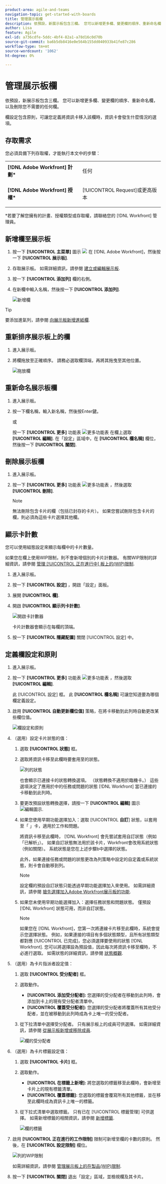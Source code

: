 ```yaml
---
product-area: agile-and-teams
navigation-topic: get-started-with-boards
title: 管理展示板欄
description: 依預設，新展示板包含三欄。 您可以新增更多欄、變更欄的順序、重新命名欄，以及刪除您不需要的任何欄。
author: Lisa
feature: Agile
exl-id: a736cdfe-5ddc-4bf4-82a1-a78d16c0d70b
source-git-commit: ba6b5db8416e0e564b155dd040933b41fe87c286
workflow-type: tm+mt
source-wordcount: '1062'
ht-degree: 0%

---
```


# 管理展示板欄

依預設，新展示板包含三欄。 您可以新增更多欄、變更欄的順序、重新命名欄，以及刪除您不需要的任何欄。

欄設定包含原則，可讓您定義將資訊卡移入該欄時，資訊卡會發生什麼情況的選項。

## 存取需求

您必須具備下列存取權，才能執行本文中的步驟：

<table style="table-layout:auto"> 
 <col> 
 </col> 
 <col> 
 </col> 
 <tbody> 
  <tr> 
   <td role="rowheader"><strong>[!DNL Adobe Workfront] 計劃*</strong></td> 
   <td> <p>任何</p> </td> 
  </tr> 
  <tr> 
   <td role="rowheader"><strong>[!DNL Adobe Workfront] 授權*</strong></td> 
   <td> <p>[!UICONTROL Request]或更高版本</p> </td> 
  </tr> 
 </tbody> 
</table>

&#42;若要了解您擁有的計畫、授權類型或存取權，請聯絡您的 [!DNL Workfront] 管理員。

## 新增欄至展示板

1. 按一下 **[!UICONTROL 主菜單]** 圖示 ![](assets/main-menu-icon.png) 在 [!DNL Adobe Workfront]，然後按一下 **[!UICONTROL 展示板]**.
1. 存取展示板。 如需詳細資訊，請參閱 [建立或編輯展示板](../../agile/get-started-with-boards/create-edit-board.md).
1. 按一下 **[!UICONTROL 添加列]** 欄的右側。
1. 在新欄中輸入名稱，然後按一下 **[!UICONTROL 添加列]**.

   ![新增欄](assets/boards-add-column.png)

>[!TIP]
>
>要添加進氣列，請參閱 [向展示板新增進紙欄](/help/quicksilver/agile/use-boards-agile-planning-tools/add-intake-column-to-board.md).

## 重新排序展示板上的欄

1. 進入展示板。
1. 將欄拖放至正確順序。 請務必選取欄頂端，再將其拖曳至其他位置。

   ![拖放欄](assets/boards-dragdropcolumn.png)

## 重新命名展示板欄

1. 進入展示板。
1. 按一下欄名稱，輸入新名稱，然後按Enter鍵。

   或

   按一下 **[!UICONTROL 更多]** 功能表 ![更多功能表](assets/more-icon-spectrum.png) 在欄上選取 **[!UICONTROL 編輯]**. 在「設定」區域中，在 **[!UICONTROL 欄名稱]** 欄位，然後按一下 **[!UICONTROL 關閉]**.

## 刪除展示板欄

1. 進入展示板。
1. 按一下 **[!UICONTROL 更多]** 功能表 ![更多功能表](assets/more-icon-spectrum.png) ，然後選取 **[!UICONTROL 刪除]**.

   >[!NOTE]
   >
   >無法刪除包含卡片的欄（包括已封存的卡片）。 如果您嘗試刪除包含卡片的欄，則必須為這些卡片選擇其他欄。

## 顯示卡計數

您可以使用組態設定來顯示每欄中的卡片數量。

如果您在欄上使用WIP限制，則不會新增個別的卡片計數器。 有關WIP限制的詳細資訊，請參閱 [管理 [!UICONTROL 正在進行中] 板上的(WIP)限制](/help/quicksilver/agile/use-boards-agile-planning-tools/manage-wip-limit-on-board.md).

1. 進入展示板。
1. 按一下 **[!UICONTROL 設定]** ，開啟「設定」面板。
1. 展開 **[!UICONTROL 欄]**.
1. 開啟 **[!UICONTROL 顯示列卡計數]**.

   ![開啟卡計數器](assets/display-card-count.png)

   卡片計數器會顯示在每欄的頂端。

1. 按一下 **[!UICONTROL 隱藏配置]** 關閉 [!UICONTROL 設定] 中。

## 定義欄設定和原則

1. 進入展示板。
1. 按一下 **[!UICONTROL 更多]** 功能表 ![更多功能表](assets/more-icon-spectrum.png) ，然後選取 **[!UICONTROL 編輯]**.

   此 [!UICONTROL 設定] 框。 此 **[!UICONTROL 欄名稱]** 可讓您知道要為哪個欄定義設定。

1. 啟用 **[!UICONTROL 自動更新欄位值]** 策略，在將卡移動到此列時自動更改某些欄位值。

   ![欄設定和原則](assets/boards-column-policies-enabled.png)

1. （選用）設定卡片狀態的值：

   1. 選取 **[!UICONTROL 狀態]** 框。

   1. 選取將資訊卡移至此欄時要套用至的狀態。

      ![列的狀態](assets/boards-column-status.png)

      也會顯示已連接卡的狀態轉換選項。 （狀態轉換不適用於臨機卡。） 這些選項決定了應用於中的任務或問題的狀態 [!DNL Workfront] 當已連接的卡移動到此列時。

   1. 要更改預設狀態轉換選擇，請按一下 **[!UICONTROL 編輯]** 圖示 ![編輯圖示](assets/edit-icon-spectrum.png).
   1. 如果您使用早期功能選擇加入：選取 [!UICONTROL **自訂**] 狀態，以套用至「 」卡，適用於工作和問題。

      將資訊卡移至此欄時， [!DNL Workfront] 會先嘗試套用自訂狀態（例如「已解析」）。 如果自訂狀態無法用於該卡片，Workfront會改用系統狀態（例如關閉）。 系統狀態是您在上述步驟b中選擇的狀態。

      此外，如果連接任務或問題的狀態更改為列策略中設定的自定義或系統狀態，則卡會自動移到列。

      >[!NOTE]
      >
      >設定欄的預設自訂狀態只能透過早期功能選擇加入來使用。 如需詳細資訊，請參閱 [搶先選擇加入Adobe Workfront展示板的功能](/help/quicksilver/agile/get-started-with-boards/boards-early-feature-opt-in.md).

   1. 如果您未使用早期功能選擇加入：選擇任務狀態和問題狀態。 僅預設 [!DNL Workfront] 狀態可用，而非自訂狀態。

      >[!NOTE]
      >
      >如果您在 [!DNL Workfront]，您第一次將連線卡片移至此欄時，系統會提示您選擇狀態。 例如，如果連接的項目有多個狀態類型，且所有狀態類型都對應 [!UICONTROL 已完成]，您必須選擇要使用的狀態 [!DNL Workfront]. 您可以將選擇設為預設值，因此每次將資訊卡移至欄時，不必進行選取。
      >如需狀態的詳細資訊，請參閱 [狀態概觀](/help/quicksilver/administration-and-setup/customize-workfront/creating-custom-status-and-priority-labels/statuses-overview.md).

1. （選用）為卡片指派者設定值：

   1. 選取 **[!UICONTROL 受分配者]** 框。
   1. 選取動作。

      * **[!UICONTROL 添加受分配者]:** 您選擇的受分配者在移動到此列時，會添加到卡上的現有受分配者清單中。
      * **[!UICONTROL 覆蓋受分配者]:** 您選擇的受分配者將覆蓋所有其他受分配者，並在被移動到此列時成為卡上唯一的受分配者。
   1. 從下拉清單中選擇受分配者。 只有展示板上的成員可供選擇。 如需詳細資訊，請參閱 [從展示板新增或移除成員](/help/quicksilver/agile/get-started-with-boards/add-members-to-board.md).

      ![欄的受分配者](assets/boards-column-assignees.png)


1. （選用）為卡片標籤設定值：

   1. 選取 **[!UICONTROL 卡片]** 框。
   1. 選取動作。

      * **[!UICONTROL 在標籤上新增]:** 將您選取的標籤移至此欄時，會新增至卡片上的現有標籤清單。
      * **[!UICONTROL 覆蓋標籤]:** 您選取的標籤會覆寫所有其他標籤，並在移至此欄時成為資訊卡上唯一的標籤。
   1. 從下拉式清單中選取標籤。 只有已在 [!UICONTROL 標籤管理] 可供選擇。 如需新增標籤的相關資訊，請參閱 [新增標籤](/help/quicksilver/agile/get-started-with-boards/add-tags.md).

      ![欄的標籤](assets/boards-column-tags.png)


1. 啟用 **[!UICONTROL 正在進行的工作限制]** 限制可新增至欄的卡數的原則。 然後，在 **[!UICONTROL 設定限制]** 欄位。

   ![列的WIP限制](assets/boards-wip-limit-in-column.png)

   如需詳細資訊，請參閱 [管理展示板上的在製品(WIP)限制](/help/quicksilver/agile/use-boards-agile-planning-tools/manage-wip-limit-on-board.md).

1. 按一下 **[!UICONTROL 關閉]** 退出「設定」區域，並檢視欄及其卡片。
